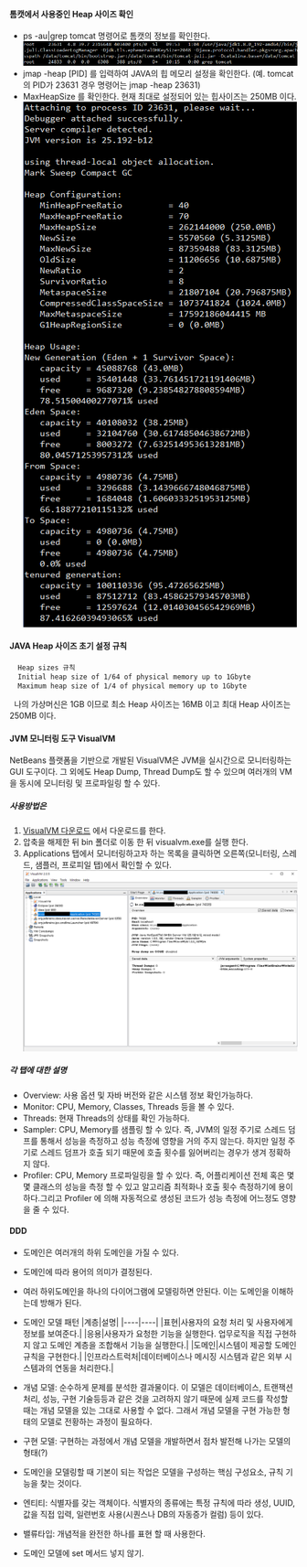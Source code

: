 #### 톰캣에서 사용중인 Heap 사이즈 확인
- ps -au|grep tomcat 명령어로 톰캣의 정보를 확인한다.
![ps 이미지](./images/ps-tomcat.png)
- jmap -heap [PID] 를 입력하여 JAVA의 힙 메모리 설정을 확인한다.
  (예. tomcat의 PID가 23631 경우 명령어는 jmap -heap 23631)
- MaxHeapSize 를 확인한다. 현재 최대로 설정되어 있는 힙사이즈는 250MB 이다.
![ps 이미지](./images/jmap.png)

#### JAVA Heap 사이즈 초기 설정 규칙

```
  Heap sizes 규칙
  Initial heap size of 1/64 of physical memory up to 1Gbyte
  Maximum heap size of 1/4 of physical memory up to 1Gbyte
  ```

&nbsp;&nbsp;나의 가상머신은 1GB 이므로 최소 Heap 사이즈는 16MB 이고 최대 Heap 사이즈는 250MB 이다.

#### JVM 모니터링 도구 VisualVM
NetBeans 플랫폼을 기반으로 개발된 VisualVM은 JVM을 실시간으로 모니터링하는 GUI 도구이다. 그 외에도 Heap Dump, Thread Dump도 할 수 있으며 여러개의 VM을 동시에 모니터링 및 프로파일링 할 수 있다.

##### 사용방법은

1. [VisualVM 다운로드](https://visualvm.github.io/download.html) 에서 다운로드를 한다.
2. 압축을 해제한 뒤 bin 폴더로 이동 한 뒤 visualvm.exe를 실행 한다.
3. Applications 탭에서 모니터링하고자 하는 목록을 클릭하면 오른쪽(모니터링, 스레드, 샘플러, 프로피일 탭)에서 확인할 수 있다.
![VisualVM](./images/visualvm.png)

##### 각 탭에 대한 설명
- Overview: 사용 옵션 및 자바 버전와 같은 시스템 정보 확인가능하다.
- Monitor: CPU, Memory, Classes, Threads 등을 볼 수 있다.
- Threads: 현재 Threads의 상태를 확인 가능하다.
- Sampler: CPU, Memory를 샘플링 할 수 있다. 즉, JVM의 일정 주기로 스레드 덤프를 통해서 성능을 측정하고 성능 측정에 영향을 거의 주지 않는다. 하지만 일정 주기로 스레드 덤프가 호출 되기 때문에 호출 횟수를 잃어버리는 경우가 생겨 정확하지 않다.
- Profiler: CPU, Memory 프로파일링을 할 수 있다. 즉, 어플리케이션 전체 혹은 몇몇 클래스의 성능을 측정 할 수 있고 알고리즘 최적화나 호출 횟수 측정하기에 용이하다.그리고 Profiler 에 의해 자동적으로 생성된 코드가 성능 측정에 어느정도 영향을 줄 수 있다.

#### DDD
- 도메인은 여러개의 하위 도메인을 가질 수 있다. 
- 도메인에 따라 용어의 의미가 결정된다.
- 여러 하위도메인을 하나의 다이어그램에 모델링하면 안된다. 이는 도메인을 이해하는데 방해가 된다.
- 도메인 모델 패턴
  |계층|설명|
  |----|----|
  |표현|사용자의 요청 처리 및 사용자에게 정보를 보여준다.|
  |응용|사용자가 요청한 기능을 실행한다. 업무로직을 직접 구현하지 않고 도메인 계층을 조합해서 기능을 실행한다.|
  |도메인|시스템이 제공할 도메인 규칙을 구현한다.|
  |인프라스트럭처|데이터베이스나 메시징 시스템과 같은 외부 시스템과의 연동을 처리한다.|

- 개념 모델: 순수하게 문제를 분석한 결과물이다. 이 모델은 데이터베이스, 트랜잭션 처리, 성능, 구현 기술등등과 같은 것을 고려하지 않기 때문에 실제 코드를 작성할 때는 개념 모델을 있는 그대로 사용할 수 없다. 그래서 개념 모델을 구현 가능한 형태의 모델로 전황하는 과정이 필요하다.
- 구현 모델: 구현하는 과정에서 개념 모델을 개발하면서 점차 발전해 나가는 모델의 형태(?)

- 도메인을 모델링할 때 기본이 되는 작업은 모델을 구성하는 핵심 구성요소, 규칙 기능을 찾는 것이다.
- 엔티티: 식별자를 갖는 객체이다. 식별자의 종류에는 특정 규칙에 따라 생성, UUID, 값을 직접 입력, 일련번호 사용(시퀀스나 DB의 자동증가 컬럼) 등이 있다.
- 밸류타입: 개념적을 완전한 하나를 표현 할 때 사용한다.
- 도메인 모델에 set 메서드 넣지 않기.